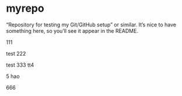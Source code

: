  # myrepo
“Repository for testing my Git/GitHub setup” or similar. It’s nice to have something here, so you’ll see it appear in the README.

111

test 222

test 333
tt4

5 hao

666